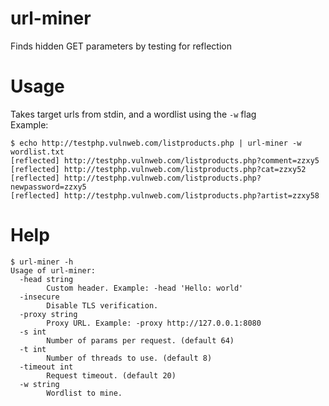 # url-miner
Finds hidden GET parameters by testing for reflection  

# Usage
Takes target urls from stdin, and a wordlist using the `-w` flag  
Example:
```
$ echo http://testphp.vulnweb.com/listproducts.php | url-miner -w wordlist.txt 
[reflected] http://testphp.vulnweb.com/listproducts.php?comment=zzxy5
[reflected] http://testphp.vulnweb.com/listproducts.php?cat=zzxy52
[reflected] http://testphp.vulnweb.com/listproducts.php?newpassword=zzxy5
[reflected] http://testphp.vulnweb.com/listproducts.php?artist=zzxy58
```

# Help
```
$ url-miner -h
Usage of url-miner:
  -head string
    	Custom header. Example: -head 'Hello: world'
  -insecure
    	Disable TLS verification.
  -proxy string
    	Proxy URL. Example: -proxy http://127.0.0.1:8080
  -s int
    	Number of params per request. (default 64)
  -t int
    	Number of threads to use. (default 8)
  -timeout int
    	Request timeout. (default 20)
  -w string
    	Wordlist to mine.

```
